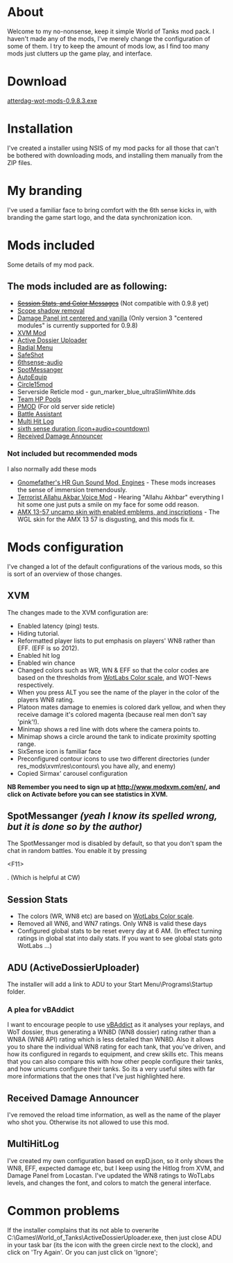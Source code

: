 # About #
Welcome to my no-nonsense, keep it simple World of Tanks mod pack. I haven't made any of the mods, I've merely change the configuration of some of them. I try to keep the amount of mods low, as I find too many mods just clutters up the game play, and interface.

# Download #
[atterdag-wot-mods-0.9.8.3.exe](https://dl.dropboxusercontent.com/u/11915528/wot/atterdag-wot-mods-0.9.8.3.exe)

# Installation #
I've created a installer using NSIS of my mod packs for all those that can't be bothered with downloading mods, and installing them manually from the ZIP files.

# My branding #
I've used a familiar face to bring comfort with the 6th sense kicks in, with branding the game start logo, and the data synchronization icon.

# Mods included #
Some details of my mod pack.

## The mods included are as following: ##
  * ~~[Session Stats, and Color Messages](http://forum.worldoftanks.eu/index.php?/topic/177899-089-color-messages-and-session-stats/)~~ (Not compatible with 0.9.8 yet)
  * [Scope shadow removal](http://forum.worldoftanks.eu/index.php?/topic/259471-092-scope-shadow-removal/)
  * [Damage Panel int centered and vanilla](http://forum.worldoftanks.eu/index.php?/topic/89516-089-damage-panel-134-int-centered-and-vanilla/) (Only version 3 "centered modules" is currently supported for 0.9.8)
  * [XVM Mod](http://www.modxvm.com)
  * [Active Dossier Uploader](http://www.vbaddict.net)
  * [Radial Menu](http://forum.worldoftanks.eu/index.php?/topic/184767-0810-radial-menu-v257-ut-announcer-pack/)
  * [SafeShot](http://forum.worldoftanks.ru/index.php?/topic/1075087-)
  * [6thsense-audio](http://www.koreanrandom.com/forum/index.php?app=core&module=attach&section=attach&attach_id=3936)
  * [SpotMessanger](http://forum.worldoftanks.eu/index.php?/topic/353419-0811spotmessanger/)
  * [AutoEquip](http://blogtanker.ru/autoequip-dlya-wot.html)
  * [Circle15mod](http://mirtankov.net/mods/11709-mod-nevidimyi-vystrel-iz-kusta-radius-15m.html)
  * Serverside Reticle mod - gun\_marker\_blue\_ultraSlimWhite.dds
  * [Team HP Pools](http://forum.worldoftanks.eu/index.php?/topic/374447-090-team-hp-pool-bar/)
  * [PMOD](http://forum.worldoftanks.ru/index.php?/topic/1172523-094-pmod-%D0%BF%D0%B0%D0%BA%D0%B5%D1%82-%D1%81-%D0%BF%D1%80%D1%8F%D0%BD%D0%B8%D0%BA%D0%B0%D0%BC%D0%B8-upd-07112014-ver-094-12/) (For old server side reticle)
  * [Battle Assistant](http://forum.worldoftanks.ru/index.php?/topic/1389614-094-battle-assistant-%D0%BD%D0%BE%D0%B2%D1%8B%D0%B5-%D0%B2%D0%BE%D0%B7%D0%BC%D0%BE%D0%B6%D0%BD%D0%BE%D1%81%D1%82%D0%B8-%D0%B2-%D0%B8%D0%B3%D1%80%D0%B5/)
  * [Multi Hit Log](http://worldof-tanks.com/0-9-2-multi-hit-log-v-1-2b/)
  * [sixth sense duration (icon+audio+countdown)](http://forum.worldoftanks.eu/index.php?/topic/358159-096sixth-sense-duration-iconaudiocountdown/)
  * [Received Damage Announcer](http://worldof-tanks.com/tag/received-damage-announcer/)

### Not included but recommended mods ###
I also normally add these mods
 * [Gnomefather's HR Gun Sound Mod, Engines](http://gnomefather.blogspot.se/) - These mods increases the sense of immersion tremendously.
 * [Terrorist Allahu Akbar Voice Mod](http://forum.wotlabs.net/index.php?/topic/13181-terrorist-allahu-akbar-voice-mod/) - Hearing "Allahu Akhbar" everything I hit some one just puts a smile on my face for some odd reason.
 * [AMX 13-57 uncamo skin with enabled emblems, and inscriptions](http://www.reddit.com/r/WorldofTanks/comments/33ij9t/the_1357_uncamo_skin_was_pretty_cool_but_lets/) - The WGL skin for the AMX 13 57 is disgusting, and this mods fix it.

# Mods configuration #
I've changed a lot of the default configurations of the various mods, so this is sort of an overview of those changes.

## XVM ##
The changes made to the XVM configuration are:
  * Enabled latency (ping) tests.
  * Hiding tutorial.
  * Reformatted player lists to put emphasis on players' WN8 rather than EFF. (EFF is so 2012).
  * Enabled hit log
  * Enabled win chance
  * Changed colors such as WR, WN & EFF so that the color codes are based on the thresholds from [WotLabs Color scale](http://wotlabs.net/eu), and WOT-News respectively.
  * When you press ALT you see the name of the player in the color of the players WN8 rating.
  * Platoon mates damage to enemies is colored dark yellow, and when they receive damage it's colored magenta (because real men don't say 'pink'!).
  * Minimap shows a red line with dots where the camera points to.
  * Minimap shows a circle around the tank to indicate proximity spotting range.
  * SixSense icon is familiar face
  * Preconfigured contour icons to use two different directories (under res\_mods\xvm\res\contours\ you have ally, and enemy)
  * Copied Sirmax' carousel configuration

**NB Remember you need to sign up at http://www.modxvm.com/en/, and click on Activate before you can see statistics in XVM.**

## SpotMessanger _(yeah I know its spelled wrong, but it is done so by the author)_ ##
The SpotMessanger mod is disabled by default, so that you don't spam the chat in random battles. You enable it by pressing 

&lt;F11&gt;

. (Which is helpful at CW)

## Session Stats ##
  * The colors (WR, WN8 etc) are based on [WotLabs Color scale](http://wotlabs.net/eu).
  * Removed all WN6, and WN7 ratings. Only WN8 is valid these days
  * Configured global stats to be reset every day at 6 AM. (In effect turning ratings in global stat into daily stats. If you want to see global stats goto WotLabs ...)

## ADU (ActiveDossierUploader) ##
The installer will add a link to ADU to your Start Menu\Programs\Startup folder.

### A plea for vBAddict ###
I want to encourage people to use [vBAddict](http://www.vbaddict.net/wot.php) as it analyses your replays, and WoT dossier, thus generating a WN8D (WN8 dossier) rating rather than a WN8A (WN8 API) rating which is less detailed than WN8D. Also it allows you to share the individual WN8 rating for each tank, that you've driven, and how its configured in regards to equipment, and crew skills etc. This means that you can also compare this with how other people configure their tanks, and how unicums configure their tanks. So its a very useful sites with far more informations that the ones that I've just highlighted here.

## Received Damage Announcer ##
I've removed the reload time information, as well as the name of the player who shot you. Otherwise its not allowed to use this mod.

## MultiHitLog ##
I've created my own configuration based on expD.json, so it only shows the WN8, EFF, expected damage etc, but I keep using the Hitlog from XVM, and Damage Panel from Locastan. I've updated the WN8 ratings to WoTLabs levels, and changes the font, and colors to match the general interface.

# Common problems #
If the installer complains that its not able to overwrite C:\Games\World\_of\_Tanks\ActiveDossierUploader.exe, then just close ADU in your task bar (its the icon with the green circle next to the clock), and click on 'Try Again'. Or you can just click on 'Ignore';
